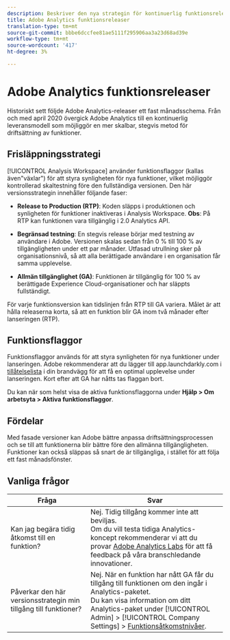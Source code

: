 ```yaml
---
description: Beskriver den nya strategin för kontinuerlig funktionsrelease för Adobe Analytics
title: Adobe Analytics funktionsreleaser
translation-type: tm+mt
source-git-commit: bbbe6dccfee81ae5111f295906aa3a23d68ad39e
workflow-type: tm+mt
source-wordcount: '417'
ht-degree: 3%

---
```



# Adobe Analytics funktionsreleaser

Historiskt sett följde Adobe Analytics-releaser ett fast månadsschema. Från och med april 2020 övergick Adobe Analytics till en kontinuerlig leveransmodell som möjliggör en mer skalbar, stegvis metod för driftsättning av funktioner.

## Frisläppningsstrategi

[!UICONTROL Analysis Workspace] använder funktionsflaggor (kallas även&quot;växlar&quot;) för att styra synligheten för nya funktioner, vilket möjliggör kontrollerad skaltestning före den fullständiga versionen. Den här versionsstrategin innehåller följande faser:

* **Release to Production (RTP)**: Koden släpps i produktionen och synligheten för funktioner inaktiveras i Analysis Workspace. **Obs**: På RTP kan funktionen vara tillgänglig i 2.0 Analytics API.

* **Begränsad testning**: En stegvis release börjar med testning av användare i Adobe. Versionen skalas sedan från 0 % till 100 % av tillgängligheten under ett par månader. Utfasad utrullning sker på organisationsnivå, så att alla berättigade användare i en organisation får samma upplevelse.

* **Allmän tillgänglighet (GA)**: Funktionen är tillgänglig för 100 % av berättigade Experience Cloud-organisationer och har släppts fullständigt.

För varje funktionsversion kan tidslinjen från RTP till GA variera. Målet är att hålla releaserna korta, så att en funktion blir GA inom två månader efter lanseringen (RTP).

## Funktionsflaggor

Funktionsflaggor används för att styra synligheten för nya funktioner under lanseringen. Adobe rekommenderar att du lägger till app.launchdarkly.com i [tillåtelselista](https://docs.adobe.com/content/help/en/analytics/technotes/ip-addresses.html) i din brandvägg för att få en optimal upplevelse under lanseringen. Kort efter att GA har nåtts tas flaggan bort.

Du kan när som helst visa de aktiva funktionsflaggorna under **Hjälp > Om arbetsyta > Aktiva funktionsflaggor**.

## Fördelar

Med fasade versioner kan Adobe bättre anpassa driftsättningsprocessen och se till att funktionerna blir bättre före den allmänna tillgängligheten. Funktioner kan också släppas så snart de är tillgängliga, i stället för att följa ett fast månadsfönster.

## Vanliga frågor

| Fråga | Svar |
|---|---|
| Kan jag begära tidig åtkomst till en funktion? | Nej. Tidig tillgång kommer inte att beviljas.<br>Om du vill testa tidiga Analytics-koncept rekommenderar vi att du provar [Adobe Analytics Labs](https://docs.adobe.com/content/help/en/analytics/analyze/tech-previews/overview.html) för att få feedback på våra branschledande innovationer. |
| Påverkar den här versionsstrategin min tillgång till funktioner? | Nej. När en funktion har nått GA får du tillgång till funktionen om den ingår i Analytics-paketet.<br>Du kan visa information om ditt Analytics-paket under [!UICONTROL Admin] > [!UICONTROL Company Settings] > [Funktionsåtkomstnivåer](https://docs.adobe.com/content/help/en/analytics/admin/company-settings/feature-access-levels.html). |
